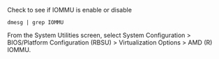 Check to see if IOMMU is enable or disable

```dmesg | grep IOMMU```

From the System Utilities screen, select System Configuration > BIOS/Platform Configuration (RBSU) > Virtualization Options > AMD (R) IOMMU.

